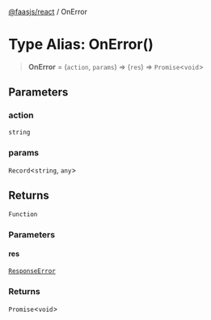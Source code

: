 [@faasjs/react](../README.md) / OnError

# Type Alias: OnError()

> **OnError** = (`action`, `params`) => (`res`) => `Promise`\<`void`\>

## Parameters

### action

`string`

### params

`Record`\<`string`, `any`\>

## Returns

`Function`

### Parameters

#### res

[`ResponseError`](../classes/ResponseError.md)

### Returns

`Promise`\<`void`\>

